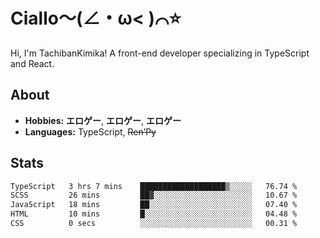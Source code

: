 # Ciallo～(∠・ω< )⌒⭐️

Hi, I'm TachibanKimika! A front-end developer specializing in TypeScript and React.

## About
- **Hobbies:** **エロゲー**, **エロゲー**, **エロゲー**
- **Languages:** TypeScript, ~~Ren’Py~~

## Stats
<!--START_SECTION:waka-->

```txt
TypeScript   3 hrs 7 mins    ███████████████████▒░░░░░   76.74 %
SCSS         26 mins         ██▓░░░░░░░░░░░░░░░░░░░░░░   10.67 %
JavaScript   18 mins         ██░░░░░░░░░░░░░░░░░░░░░░░   07.40 %
HTML         10 mins         █░░░░░░░░░░░░░░░░░░░░░░░░   04.48 %
CSS          0 secs          ░░░░░░░░░░░░░░░░░░░░░░░░░   00.31 %
```

<!--END_SECTION:waka-->

<!-- ![Metrics](https://metrics.lecoq.io/TachibanaKimika?template=classic&base.activity=0&base.community=0&base.repositories=0&languages=1&isocalendar=1&isocalendar.duration=half-year&languages.limit=8&languages.sections=most-used&languages.colors=github&languages.threshold=0%25&languages.indepth=false&languages.recent.load=300&languages.recent.days=14&config.timezone=Asia%2FShanghai)
 -->

